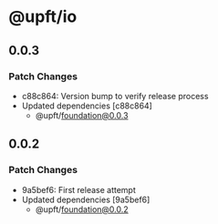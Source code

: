 # @upft/io

## 0.0.3

### Patch Changes

- c88c864: Version bump to verify release process
- Updated dependencies [c88c864]
  - @upft/foundation@0.0.3

## 0.0.2

### Patch Changes

- 9a5bef6: First release attempt
- Updated dependencies [9a5bef6]
  - @upft/foundation@0.0.2

